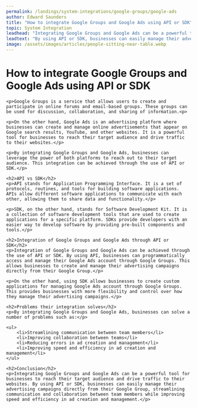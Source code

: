 ```yaml
---
permalink: /landings/system-integrations/google-groups/google-ads
author: Edward Saunders
title: "How to integrate Google Groups and Google Ads using API or SDK"
topic: System Integration
leadhead: "Integrating Google Groups and Google Ads can be a powerful tool for businesses to reach their target audience and drive traffic to their websites"
leadtext: "By using API or SDK, businesses can easily manage their advertising campaigns directly from their Google Group, streamlining communication and collaboration between team members while improving speed and efficiency in ad creation and management."
image: /assets/images/articles/people-sitting-near-table.webp
---
```

<div class="arttext">	<h1>How to integrate Google Groups and Google Ads using API or SDK</h1>

	<p>Google Groups is a service that allows users to create and participate in online forums and email-based groups. These groups can be used for discussion, collaboration, and sharing of information.<p>

	<p>On the other hand, Google Ads is an advertising platform where businesses can create and manage online advertisements that appear on Google search results, YouTube, and other websites. It is a powerful tool for businesses to reach their target audience and drive traffic to their websites.</p>

	<p>By integrating Google Groups and Google Ads, businesses can leverage the power of both platforms to reach out to their target audience. This integration can be achieved through the use of API or SDK.</p>

	<h2>API vs SDK</h2>
	<p>API stands for Application Programming Interface. It is a set of protocols, routines, and tools for building software applications. APIs allow different software applications to communicate with each other, allowing them to share data and functionality.</p>

	<p>SDK, on the other hand, stands for Software Development Kit. It is a collection of software development tools that are used to create applications for a specific platform. SDKs provide developers with an easier way to develop software by providing pre-built components and tools.</p>

	<h2>Integration of Google Groups and Google Ads through API or SDK</h2>
	<p>Integration of Google Groups and Google Ads can be achieved through the use of API or SDK. By using API, businesses can programmatically access and manage their Google Ads account through Google Groups. This allows businesses to create and manage their advertising campaigns directly from their Google Group.</p>

	<p>On the other hand, using SDK allows businesses to create custom applications for managing Google Ads account through Google Groups. This provides businesses with more flexibility and control over how they manage their advertising campaigns.</p>

	<h2>Problems their integration solves</h2>
	<p>By integrating Google Groups and Google Ads, businesses can solve a number of problems such as:</p>

	<ul>
		<li>Streamlining communication between team members</li>
		<li>Improving collaboration between teams</li>
		<li>Reducing errors in ad creation and management</li>
		<li>Improving speed and efficiency in ad creation and management</li>
	</ul>

	<h2>Conclusion</h2>
	<p>Integrating Google Groups and Google Ads can be a powerful tool for businesses to reach their target audience and drive traffic to their websites. By using API or SDK, businesses can easily manage their advertising campaigns directly from their Google Group, streamlining communication and collaboration between team members while improving speed and efficiency in ad creation and management.</p>
</div>